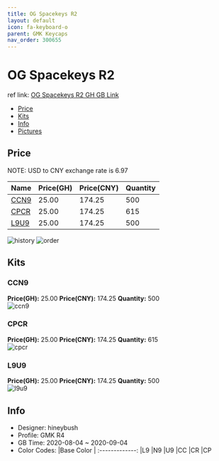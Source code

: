 ```yaml
---
title: OG Spacekeys R2 
layout: default
icon: fa-keyboard-o
parent: GMK Keycaps
nav_order: 300655
---
```


# OG Spacekeys R2 

ref link: [OG Spacekeys R2 GH GB Link](https://geekhack.org/index.php?topic=107883.0)  
* [Price](#price)  
* [Kits](#kits)  
* [Info](#info)  
* [Pictures](#pictures)  


## Price  

NOTE: USD to CNY exchange rate is 6.97

| Name          | Price(GH)    |  Price(CNY) | Quantity |
| ------------- | ------------ |  ---------- | -------- |
|[CCN9](#ccn9)|25.00|174.25|500|
|[CPCR](#cpcr)|25.00|174.25|615|
|[L9U9](#l9u9)|25.00|174.25|500|

<img src="{{ 'assets/images/gmk-keycaps/ogspacekeysr2/history.png' | relative_url }}" alt="history" class="image featured">
<img src="{{ 'assets/images/gmk-keycaps/ogspacekeysr2/order.png' | relative_url }}" alt="order" class="image featured">

## Kits  
### CCN9  
**Price(GH):** 25.00    **Price(CNY):** 174.25    **Quantity:** 500  
<img src="{{ 'assets/images/gmk-keycaps/ogspacekeysr2/kits_pics/ccn9.png' | relative_url }}" alt="ccn9" class="image featured">

### CPCR  
**Price(GH):** 25.00    **Price(CNY):** 174.25    **Quantity:** 615  
<img src="{{ 'assets/images/gmk-keycaps/ogspacekeysr2/kits_pics/cpcr.png' | relative_url }}" alt="cpcr" class="image featured">

### L9U9  
**Price(GH):** 25.00    **Price(CNY):** 174.25    **Quantity:** 500  
<img src="{{ 'assets/images/gmk-keycaps/ogspacekeysr2/kits_pics/l9u9.png' | relative_url }}" alt="l9u9" class="image featured">


## Info  
* Designer: hineybush  
* Profile: GMK R4  
* GB Time: 2020-08-04 ~ 2020-09-04  
* Color Codes:
|Base Color
| :-------------:
|L9
|N9
|U9
|CC
|CR
|CP
